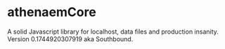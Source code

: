 # athenaemCore
A solid Javascript library for localhost, data files and production insanity. Version 0.1744920307919 aka Southbound.
